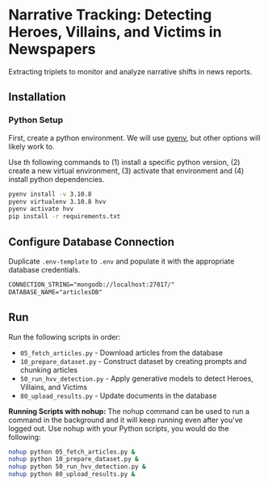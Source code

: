 # Narrative Tracking: Detecting Heroes, Villains, and Victims in Newspapers

Extracting triplets to monitor and analyze narrative shifts in news reports.


## Installation

### Python Setup

First, create a python environment. We will use [pyenv](https://github.com/pyenv/pyenv), but other options will likely work to.

Use th following commands to (1) install a specific python version, (2) create a new virtual environment, (3) activate that environment and (4) install python dependencies.

```bash
pyenv install -v 3.10.8
pyenv virtualenv 3.10.8 hvv
pyenv activate hvv
pip install -r requirements.txt
```
## Configure Database Connection

Duplicate `.env-template` to `.env` and populate it with the appropriate database credentials.

```txt
CONNECTION_STRING="mongodb://localhost:27017/"
DATABASE_NAME="articlesDB"
```

## Run

Run the following scripts in order: 

* `05_fetch_articles.py`  - Download articles from the database
* `10_prepare_dataset.py` - Construct dataset by creating prompts and chunking articles
* `50_run_hvv_detection.py` - Apply generative models to detect Heroes, Villains, and Victims
* `80_upload_results.py` - Update documents in the database

**Running Scripts with nohup:** The nohup command can be used to run a command in the background and it will keep running even after you've logged out. Use nohup with your Python scripts, you would do the following:

```bash
nohup python 05_fetch_articles.py &
nohup python 10_prepare_dataset.py &
nohup python 50_run_hvv_detection.py &
nohup python 80_upload_results.py &
```
